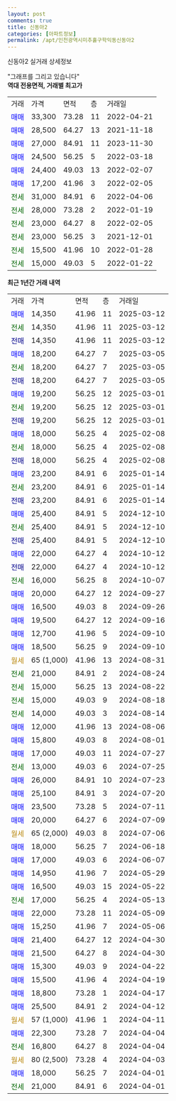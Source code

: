 ```yaml
---
layout: post
comments: true
title: 신동아2
categories: [아파트정보]
permalink: /apt/인천광역시미추홀구학익동신동아2
---
```


신동아2 실거래 상세정보

<script type="text/javascript">
  google.charts.load('current', {'packages':['line', 'corechart']});
  google.charts.setOnLoadCallback(drawChart);

  function drawChart() {
    var data = new google.visualization.DataTable();
    data.addColumn('date', '거래일');
    data.addColumn('number', "매매");
    data.addColumn('number', "전세");
    data.addColumn('number', "전매");

    data.addRows([[new Date(Date.parse("2025-03-12")), 14350, null, null], [new Date(Date.parse("2025-03-12")), null, 14350, null], [new Date(Date.parse("2025-03-12")), null, null, 14350], [new Date(Date.parse("2025-03-05")), 18200, null, null], [new Date(Date.parse("2025-03-05")), null, 18200, null], [new Date(Date.parse("2025-03-05")), null, null, 18200], [new Date(Date.parse("2025-03-01")), 19200, null, null], [new Date(Date.parse("2025-03-01")), null, 19200, null], [new Date(Date.parse("2025-03-01")), null, null, 19200], [new Date(Date.parse("2025-02-08")), 18000, null, null], [new Date(Date.parse("2025-02-08")), null, 18000, null], [new Date(Date.parse("2025-02-08")), null, null, 18000], [new Date(Date.parse("2025-01-14")), 23200, null, null], [new Date(Date.parse("2025-01-14")), null, 23200, null], [new Date(Date.parse("2025-01-14")), null, null, 23200], [new Date(Date.parse("2024-12-10")), 25400, null, null], [new Date(Date.parse("2024-12-10")), null, 25400, null], [new Date(Date.parse("2024-12-10")), null, null, 25400], [new Date(Date.parse("2024-10-12")), 22000, null, null], [new Date(Date.parse("2024-10-12")), null, null, 22000], [new Date(Date.parse("2024-10-07")), null, 16000, null], [new Date(Date.parse("2024-09-27")), 20000, null, null], [new Date(Date.parse("2024-09-26")), 16500, null, null], [new Date(Date.parse("2024-09-16")), 19500, null, null], [new Date(Date.parse("2024-09-10")), 12700, null, null], [new Date(Date.parse("2024-09-10")), 18500, null, null], [new Date(Date.parse("2024-08-31")), null, null, null], [new Date(Date.parse("2024-08-24")), null, 21000, null], [new Date(Date.parse("2024-08-22")), null, 15000, null], [new Date(Date.parse("2024-08-18")), null, 15000, null], [new Date(Date.parse("2024-08-14")), null, 14000, null], [new Date(Date.parse("2024-08-06")), 12000, null, null], [new Date(Date.parse("2024-08-01")), 15800, null, null], [new Date(Date.parse("2024-07-27")), 17000, null, null], [new Date(Date.parse("2024-07-25")), null, 13000, null], [new Date(Date.parse("2024-07-23")), 26000, null, null], [new Date(Date.parse("2024-07-20")), 25100, null, null], [new Date(Date.parse("2024-07-11")), 23500, null, null], [new Date(Date.parse("2024-07-09")), 20000, null, null], [new Date(Date.parse("2024-07-06")), null, null, null], [new Date(Date.parse("2024-06-18")), 18000, null, null], [new Date(Date.parse("2024-06-07")), 17000, null, null], [new Date(Date.parse("2024-05-29")), 14950, null, null], [new Date(Date.parse("2024-05-22")), 16500, null, null], [new Date(Date.parse("2024-05-13")), null, 17000, null], [new Date(Date.parse("2024-05-09")), 22000, null, null], [new Date(Date.parse("2024-05-06")), 15250, null, null], [new Date(Date.parse("2024-04-30")), 21400, null, null], [new Date(Date.parse("2024-04-30")), 21500, null, null], [new Date(Date.parse("2024-04-22")), 15300, null, null], [new Date(Date.parse("2024-04-19")), 15500, null, null], [new Date(Date.parse("2024-04-17")), 18800, null, null], [new Date(Date.parse("2024-04-12")), 25500, null, null], [new Date(Date.parse("2024-04-11")), null, null, null], [new Date(Date.parse("2024-04-04")), 22300, null, null], [new Date(Date.parse("2024-04-04")), null, 16800, null], [new Date(Date.parse("2024-04-03")), null, null, null], [new Date(Date.parse("2024-04-01")), 18000, null, null], [new Date(Date.parse("2024-04-01")), null, 21000, null]]);

    var options = {
      hAxis: {
        format: 'yyyy/MM/dd'
      },    
      lineWidth: 0,
      pointsVisible: true,    
      title: '최근 1년간 유형별 실거래가 분포',
      legend: { position: 'bottom' }
    };

    var formatter = new google.visualization.NumberFormat({pattern:'###,###'} );
    formatter.format(data, 1);
    formatter.format(data, 2);
    
    setTimeout(function() {
        var chart = new google.visualization.LineChart(document.getElementById('columnchart_material'));
        chart.draw(data, (options));
        document.getElementById('loading').style.display = 'none';
    }, 200);
  }
</script>


<div id="loading" style="z-index:20; display: block; margin-left: 0px">"그래프를 그리고 있습니다"</div>
<div id="columnchart_material" style="width: 95%; margin-left: 0px; display: block"></div>
<!-- contents start -->
<b>역대 전용면적, 거래별 최고가</b>
<table class="sortable">
    <tr>
      <td>거래</td>
      <td>가격</td>
      <td>면적</td>
      <td>층</td>
      <td>거래일</td>
    </tr>
        <tr>
          <td><a style="color: blue">매매</a></td>
          <td>33,300</td>
          <td>73.28</td>
          <td>11</td>
          <td>2022-04-21</td>
        </tr>            <tr>
          <td><a style="color: blue">매매</a></td>
          <td>28,500</td>
          <td>64.27</td>
          <td>13</td>
          <td>2021-11-18</td>
        </tr>            <tr>
          <td><a style="color: blue">매매</a></td>
          <td>27,000</td>
          <td>84.91</td>
          <td>11</td>
          <td>2023-11-30</td>
        </tr>            <tr>
          <td><a style="color: blue">매매</a></td>
          <td>24,500</td>
          <td>56.25</td>
          <td>5</td>
          <td>2022-03-18</td>
        </tr>            <tr>
          <td><a style="color: blue">매매</a></td>
          <td>24,400</td>
          <td>49.03</td>
          <td>13</td>
          <td>2022-02-07</td>
        </tr>            <tr>
          <td><a style="color: blue">매매</a></td>
          <td>17,200</td>
          <td>41.96</td>
          <td>3</td>
          <td>2022-02-05</td>
        </tr>        
        <tr>
              <td><a style="color: darkgreen">전세</a></td>
              <td>31,000</td>
              <td>84.91</td>
              <td>6</td>
              <td>2022-04-06</td>
            </tr>            <tr>
              <td><a style="color: darkgreen">전세</a></td>
              <td>28,000</td>
              <td>73.28</td>
              <td>2</td>
              <td>2022-01-19</td>
            </tr>            <tr>
              <td><a style="color: darkgreen">전세</a></td>
              <td>23,000</td>
              <td>64.27</td>
              <td>8</td>
              <td>2022-02-05</td>
            </tr>            <tr>
              <td><a style="color: darkgreen">전세</a></td>
              <td>23,000</td>
              <td>56.25</td>
              <td>3</td>
              <td>2021-12-01</td>
            </tr>            <tr>
              <td><a style="color: darkgreen">전세</a></td>
              <td>15,500</td>
              <td>41.96</td>
              <td>10</td>
              <td>2022-01-28</td>
            </tr>            <tr>
              <td><a style="color: darkgreen">전세</a></td>
              <td>15,000</td>
              <td>49.03</td>
              <td>5</td>
              <td>2022-01-22</td>
            </tr>        
    
</table>

<b>최근 1년간 거래 내역</b>

<table class="sortable">
    <tr>
      <td>거래</td>
      <td>가격</td>
      <td>면적</td>
      <td>층</td>
      <td>거래일</td>
    </tr>
    <tr>
      <td><a style="color: blue">매매</a></td>
      <td>14,350</td>
      <td>41.96</td>
      <td>11</td>
      <td>2025-03-12</td>
    </tr>          <tr>
      <td><a style="color: darkgreen">전세</a></td>
      <td>14,350</td>
      <td>41.96</td>
      <td>11</td>
      <td>2025-03-12</td>
    </tr>          <tr>
      <td><a style="color: darkblue">전매</a></td>
      <td>14,350</td>
      <td>41.96</td>
      <td>11</td>
      <td>2025-03-12</td>
    </tr>          <tr>
      <td><a style="color: blue">매매</a></td>
      <td>18,200</td>
      <td>64.27</td>
      <td>7</td>
      <td>2025-03-05</td>
    </tr>          <tr>
      <td><a style="color: darkgreen">전세</a></td>
      <td>18,200</td>
      <td>64.27</td>
      <td>7</td>
      <td>2025-03-05</td>
    </tr>          <tr>
      <td><a style="color: darkblue">전매</a></td>
      <td>18,200</td>
      <td>64.27</td>
      <td>7</td>
      <td>2025-03-05</td>
    </tr>          <tr>
      <td><a style="color: blue">매매</a></td>
      <td>19,200</td>
      <td>56.25</td>
      <td>12</td>
      <td>2025-03-01</td>
    </tr>          <tr>
      <td><a style="color: darkgreen">전세</a></td>
      <td>19,200</td>
      <td>56.25</td>
      <td>12</td>
      <td>2025-03-01</td>
    </tr>          <tr>
      <td><a style="color: darkblue">전매</a></td>
      <td>19,200</td>
      <td>56.25</td>
      <td>12</td>
      <td>2025-03-01</td>
    </tr>          <tr>
      <td><a style="color: blue">매매</a></td>
      <td>18,000</td>
      <td>56.25</td>
      <td>4</td>
      <td>2025-02-08</td>
    </tr>          <tr>
      <td><a style="color: darkgreen">전세</a></td>
      <td>18,000</td>
      <td>56.25</td>
      <td>4</td>
      <td>2025-02-08</td>
    </tr>          <tr>
      <td><a style="color: darkblue">전매</a></td>
      <td>18,000</td>
      <td>56.25</td>
      <td>4</td>
      <td>2025-02-08</td>
    </tr>          <tr>
      <td><a style="color: blue">매매</a></td>
      <td>23,200</td>
      <td>84.91</td>
      <td>6</td>
      <td>2025-01-14</td>
    </tr>          <tr>
      <td><a style="color: darkgreen">전세</a></td>
      <td>23,200</td>
      <td>84.91</td>
      <td>6</td>
      <td>2025-01-14</td>
    </tr>          <tr>
      <td><a style="color: darkblue">전매</a></td>
      <td>23,200</td>
      <td>84.91</td>
      <td>6</td>
      <td>2025-01-14</td>
    </tr>          <tr>
      <td><a style="color: blue">매매</a></td>
      <td>25,400</td>
      <td>84.91</td>
      <td>5</td>
      <td>2024-12-10</td>
    </tr>          <tr>
      <td><a style="color: darkgreen">전세</a></td>
      <td>25,400</td>
      <td>84.91</td>
      <td>5</td>
      <td>2024-12-10</td>
    </tr>          <tr>
      <td><a style="color: darkblue">전매</a></td>
      <td>25,400</td>
      <td>84.91</td>
      <td>5</td>
      <td>2024-12-10</td>
    </tr>          <tr>
      <td><a style="color: blue">매매</a></td>
      <td>22,000</td>
      <td>64.27</td>
      <td>4</td>
      <td>2024-10-12</td>
    </tr>          <tr>
      <td><a style="color: darkblue">전매</a></td>
      <td>22,000</td>
      <td>64.27</td>
      <td>4</td>
      <td>2024-10-12</td>
    </tr>          <tr>
      <td><a style="color: darkgreen">전세</a></td>
      <td>16,000</td>
      <td>56.25</td>
      <td>8</td>
      <td>2024-10-07</td>
    </tr>          <tr>
      <td><a style="color: blue">매매</a></td>
      <td>20,000</td>
      <td>64.27</td>
      <td>12</td>
      <td>2024-09-27</td>
    </tr>          <tr>
      <td><a style="color: blue">매매</a></td>
      <td>16,500</td>
      <td>49.03</td>
      <td>8</td>
      <td>2024-09-26</td>
    </tr>          <tr>
      <td><a style="color: blue">매매</a></td>
      <td>19,500</td>
      <td>64.27</td>
      <td>12</td>
      <td>2024-09-16</td>
    </tr>          <tr>
      <td><a style="color: blue">매매</a></td>
      <td>12,700</td>
      <td>41.96</td>
      <td>5</td>
      <td>2024-09-10</td>
    </tr>          <tr>
      <td><a style="color: blue">매매</a></td>
      <td>18,500</td>
      <td>56.25</td>
      <td>9</td>
      <td>2024-09-10</td>
    </tr>          <tr>
      <td><a style="color: darkgoldenrod">월세</a></td>
      <td>65 (1,000)</td>
      <td>41.96</td>
      <td>13</td>
      <td>2024-08-31</td>
    </tr>          <tr>
      <td><a style="color: darkgreen">전세</a></td>
      <td>21,000</td>
      <td>84.91</td>
      <td>2</td>
      <td>2024-08-24</td>
    </tr>          <tr>
      <td><a style="color: darkgreen">전세</a></td>
      <td>15,000</td>
      <td>56.25</td>
      <td>13</td>
      <td>2024-08-22</td>
    </tr>          <tr>
      <td><a style="color: darkgreen">전세</a></td>
      <td>15,000</td>
      <td>49.03</td>
      <td>9</td>
      <td>2024-08-18</td>
    </tr>          <tr>
      <td><a style="color: darkgreen">전세</a></td>
      <td>14,000</td>
      <td>49.03</td>
      <td>3</td>
      <td>2024-08-14</td>
    </tr>          <tr>
      <td><a style="color: blue">매매</a></td>
      <td>12,000</td>
      <td>41.96</td>
      <td>13</td>
      <td>2024-08-06</td>
    </tr>          <tr>
      <td><a style="color: blue">매매</a></td>
      <td>15,800</td>
      <td>49.03</td>
      <td>8</td>
      <td>2024-08-01</td>
    </tr>          <tr>
      <td><a style="color: blue">매매</a></td>
      <td>17,000</td>
      <td>49.03</td>
      <td>11</td>
      <td>2024-07-27</td>
    </tr>          <tr>
      <td><a style="color: darkgreen">전세</a></td>
      <td>13,000</td>
      <td>49.03</td>
      <td>6</td>
      <td>2024-07-25</td>
    </tr>          <tr>
      <td><a style="color: blue">매매</a></td>
      <td>26,000</td>
      <td>84.91</td>
      <td>10</td>
      <td>2024-07-23</td>
    </tr>          <tr>
      <td><a style="color: blue">매매</a></td>
      <td>25,100</td>
      <td>84.91</td>
      <td>3</td>
      <td>2024-07-20</td>
    </tr>          <tr>
      <td><a style="color: blue">매매</a></td>
      <td>23,500</td>
      <td>73.28</td>
      <td>5</td>
      <td>2024-07-11</td>
    </tr>          <tr>
      <td><a style="color: blue">매매</a></td>
      <td>20,000</td>
      <td>64.27</td>
      <td>6</td>
      <td>2024-07-09</td>
    </tr>          <tr>
      <td><a style="color: darkgoldenrod">월세</a></td>
      <td>65 (2,000)</td>
      <td>49.03</td>
      <td>8</td>
      <td>2024-07-06</td>
    </tr>          <tr>
      <td><a style="color: blue">매매</a></td>
      <td>18,000</td>
      <td>56.25</td>
      <td>7</td>
      <td>2024-06-18</td>
    </tr>          <tr>
      <td><a style="color: blue">매매</a></td>
      <td>17,000</td>
      <td>49.03</td>
      <td>6</td>
      <td>2024-06-07</td>
    </tr>          <tr>
      <td><a style="color: blue">매매</a></td>
      <td>14,950</td>
      <td>41.96</td>
      <td>7</td>
      <td>2024-05-29</td>
    </tr>          <tr>
      <td><a style="color: blue">매매</a></td>
      <td>16,500</td>
      <td>49.03</td>
      <td>15</td>
      <td>2024-05-22</td>
    </tr>          <tr>
      <td><a style="color: darkgreen">전세</a></td>
      <td>17,000</td>
      <td>56.25</td>
      <td>4</td>
      <td>2024-05-13</td>
    </tr>          <tr>
      <td><a style="color: blue">매매</a></td>
      <td>22,000</td>
      <td>73.28</td>
      <td>11</td>
      <td>2024-05-09</td>
    </tr>          <tr>
      <td><a style="color: blue">매매</a></td>
      <td>15,250</td>
      <td>41.96</td>
      <td>7</td>
      <td>2024-05-06</td>
    </tr>          <tr>
      <td><a style="color: blue">매매</a></td>
      <td>21,400</td>
      <td>64.27</td>
      <td>12</td>
      <td>2024-04-30</td>
    </tr>          <tr>
      <td><a style="color: blue">매매</a></td>
      <td>21,500</td>
      <td>64.27</td>
      <td>8</td>
      <td>2024-04-30</td>
    </tr>          <tr>
      <td><a style="color: blue">매매</a></td>
      <td>15,300</td>
      <td>49.03</td>
      <td>9</td>
      <td>2024-04-22</td>
    </tr>          <tr>
      <td><a style="color: blue">매매</a></td>
      <td>15,500</td>
      <td>41.96</td>
      <td>4</td>
      <td>2024-04-19</td>
    </tr>          <tr>
      <td><a style="color: blue">매매</a></td>
      <td>18,800</td>
      <td>73.28</td>
      <td>1</td>
      <td>2024-04-17</td>
    </tr>          <tr>
      <td><a style="color: blue">매매</a></td>
      <td>25,500</td>
      <td>84.91</td>
      <td>2</td>
      <td>2024-04-12</td>
    </tr>          <tr>
      <td><a style="color: darkgoldenrod">월세</a></td>
      <td>57 (1,000)</td>
      <td>41.96</td>
      <td>1</td>
      <td>2024-04-11</td>
    </tr>          <tr>
      <td><a style="color: blue">매매</a></td>
      <td>22,300</td>
      <td>73.28</td>
      <td>7</td>
      <td>2024-04-04</td>
    </tr>          <tr>
      <td><a style="color: darkgreen">전세</a></td>
      <td>16,800</td>
      <td>64.27</td>
      <td>8</td>
      <td>2024-04-04</td>
    </tr>          <tr>
      <td><a style="color: darkgoldenrod">월세</a></td>
      <td>80 (2,500)</td>
      <td>73.28</td>
      <td>4</td>
      <td>2024-04-03</td>
    </tr>          <tr>
      <td><a style="color: blue">매매</a></td>
      <td>18,000</td>
      <td>56.25</td>
      <td>7</td>
      <td>2024-04-01</td>
    </tr>          <tr>
      <td><a style="color: darkgreen">전세</a></td>
      <td>21,000</td>
      <td>84.91</td>
      <td>6</td>
      <td>2024-04-01</td>
    </tr>      </table>
<!-- contents end -->    

